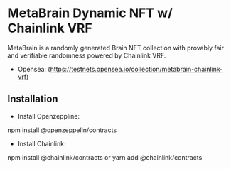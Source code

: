 # MetaBrain Dynamic NFT w/ Chainlink VRF

MetaBrain is a randomly generated Brain NFT collection with provably fair and verifiable randomness powered by Chainlink VRF.

- Opensea: (https://testnets.opensea.io/collection/metabrain-chainlink-vrf)

## Installation

- Install Openzeppline:

npm install @openzeppelin/contracts

- Install Chainlink:

npm install @chainlink/contracts
or
yarn add @chainlink/contracts
